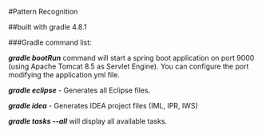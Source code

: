 #Pattern Recognition


##built with gradle 4.8.1


###Gradle command list:

_**gradle bootRun**_ command will start a spring boot application on port 9000 (using Apache Tomcat 8.5 as Servlet Engine). You can configure the port modifying the application.yml file.

_**gradle eclipse**_ - Generates all Eclipse files.
 
_**gradle idea**_ - Generates IDEA project files (IML, IPR, IWS)
 
_**gradle tasks --all**_ will display all available tasks.